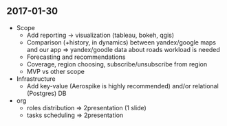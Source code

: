 ## 2017-01-30
- Scope
  - Add reporting -> visualization (tableau, bokeh, qgis)
  - Comparison (+history, in dynamics) between yandex/google maps and our app => yandex/goodle data about roads workload is needed 
  - Forecasting and recommendations
  - Coverage, region choosing, subscribe/unsubscribe from region
  - MVP vs other scope
- Infrastructure
  - Add key-value (Aerospike is highly recommended) and/or relational (Postgres) DB 
- org
  - roles distribution => 2presentation (1 slide)
  - tasks scheduling => 2presentation
